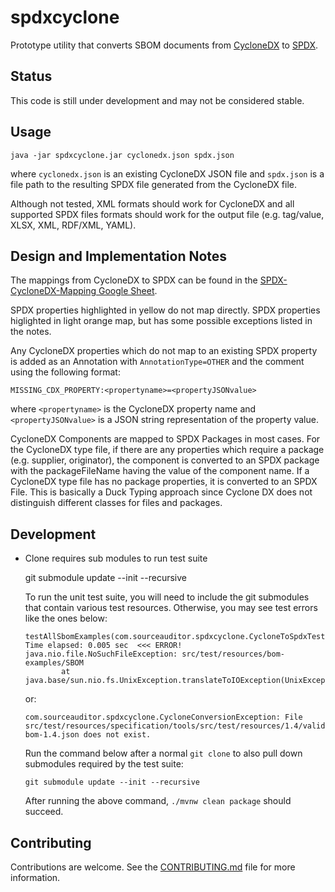 # spdxcyclone

Prototype utility that converts SBOM documents from [CycloneDX](https://cyclonedx.org/) to [SPDX](https://spdx.dev/).

## Status
This code is still under development and may not be considered stable.

## Usage
`java -jar spdxcyclone.jar cyclonedx.json spdx.json`

where `cyclonedx.json` is an existing CycloneDX JSON file and `spdx.json` is a file path to the resulting SPDX file generated from the CycloneDX file.

Although not tested, XML formats should work for CycloneDX and all supported SPDX files formats should work for the output file (e.g. tag/value, XLSX, XML, RDF/XML, YAML).

## Design and Implementation Notes

The mappings from CycloneDX to SPDX can be found in the [SPDX-CycloneDX-Mapping Google Sheet](https://docs.google.com/spreadsheets/d/1PIiSYLJHlt8djG5OoOYniy_I-J31UMhBKQ62UUBHKVA/edit?usp=sharing).

SPDX properties highlighted in yellow do not map directly.  SPDX properties higlighted in light orange map, but has some possible exceptions listed in the notes.

Any CycloneDX properties which do not map to an existing SPDX property is added as an Annotation with `AnnotationType=OTHER` and the comment using the following format:

`MISSING_CDX_PROPERTY:<propertyname>=<propertyJSONvalue>`

where `<propertyname>` is the CycloneDX property name and `<propertyJSONvalue>` is a JSON string representation of the property value.

CycloneDX Components are mapped to SPDX Packages in most cases. For the CycloneDX type file, if there are any properties which require a package (e.g. supplier, originator), the component is converted to an SPDX package with the packageFileName having the value of the component name.  If a CycloneDX type file has no package properties, it is converted to an SPDX File.  This is basically a Duck Typing approach since Cyclone DX does not distinguish different classes for files and packages.

## Development

  * Clone requires sub modules to run test suite

      git submodule update --init --recursive

    To run the unit test suite, you will need to include the git submodules that contain various test resources.
    Otherwise, you may see test errors like the ones below:

        testAllSbomExamples(com.sourceauditor.spdxcyclone.CycloneToSpdxTest)  Time elapsed: 0.005 sec  <<< ERROR!
        java.nio.file.NoSuchFileException: src/test/resources/bom-examples/SBOM
                at java.base/sun.nio.fs.UnixException.translateToIOException(UnixException.java:92)

    or:

        com.sourceauditor.spdxcyclone.CycloneConversionException: File src/test/resources/specification/tools/src/test/resources/1.4/valid-bom-1.4.json does not exist.

    Run the command below after a normal `git clone` to also pull down submodules required by the test suite:

        git submodule update --init --recursive

    After running the above command, `./mvnw clean package` should succeed.

## Contributing
Contributions are welcome.  See the [CONTRIBUTING.md](CONTRIBUTING.md) file for more information.

